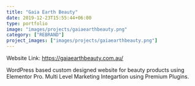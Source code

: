 ```yaml
---
title: "Gaia Earth Beauty"
date: 2019-12-23T15:55:44+06:00
type: portfolio
image: "images/projects/gaiaearthbeauty.png"
category: ["REBRAND"]
project_images: ["images/projects/gaiaearthbeauty.png"]
---
```


Website Link: https://gaiaearthbeauty.com.au/

WordPress based custom designed website for beauty products using Elementor Pro. Multi Level Marketing Integartion using Premium Plugins.